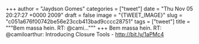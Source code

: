
+++
author = "Jaydson Gomes"
categories = ["tweet"]
date = "Thu Nov 05 20:27:27 +0000 2009"
draft = false
image = "{TWEET_IMAGE}"
slug = "c051a676f00742be56e23ccb413bad9cccc28751"
tags = ["tweet"]
title = """Bem massa hein. RT: @cami..."""
+++
Bem massa hein. RT: @camiloarthur: Introducing Closure Tools - http://bit.ly/1aPMc4
